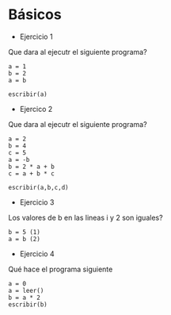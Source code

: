 
# Básicos
* Ejercicio 1

Que dara al ejecutr el siguiente programa?
```
a = 1
b = 2
a = b

escribir(a)

```

* Ejercico 2

Que dara al ejecutr el siguiente programa?
```
a = 2
b = 4
c = 5
a = -b
b = 2 * a + b
c = a + b * c

escribir(a,b,c,d)

```

* Ejercicio 3

Los valores de b en las lineas i y 2 son iguales?

```
b = 5 (1)
a = b (2)
```

* Ejercicio 4

Qué hace el programa siguiente
```
a = 0
a = leer()
b = a * 2
escribir(b)

```


 
















